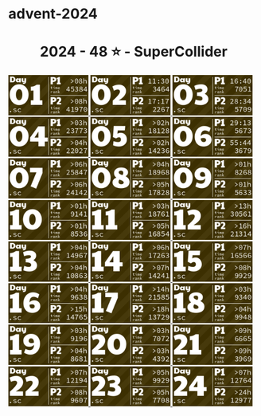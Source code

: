 # advent-2024

<!-- AOC TILES BEGIN -->
<h1 align="center">
  2024 - 48 ⭐ - SuperCollider
</h1>
<a href="2024/day01.sc">
  <img src=".aoc_tiles/tiles/2024/01.png" width="161px">
</a>
<a href="2024/day02.sc">
  <img src=".aoc_tiles/tiles/2024/02.png" width="161px">
</a>
<a href="2024/day03.sc">
  <img src=".aoc_tiles/tiles/2024/03.png" width="161px">
</a>
<a href="2024/day04.sc">
  <img src=".aoc_tiles/tiles/2024/04.png" width="161px">
</a>
<a href="2024/day05.sc">
  <img src=".aoc_tiles/tiles/2024/05.png" width="161px">
</a>
<a href="2024/day06.sc">
  <img src=".aoc_tiles/tiles/2024/06.png" width="161px">
</a>
<a href="2024/day07.sc">
  <img src=".aoc_tiles/tiles/2024/07.png" width="161px">
</a>
<a href="2024/day08.sc">
  <img src=".aoc_tiles/tiles/2024/08.png" width="161px">
</a>
<a href="2024/day09.sc">
  <img src=".aoc_tiles/tiles/2024/09.png" width="161px">
</a>
<a href="2024/day10.sc">
  <img src=".aoc_tiles/tiles/2024/10.png" width="161px">
</a>
<a href="2024/day11.sc">
  <img src=".aoc_tiles/tiles/2024/11.png" width="161px">
</a>
<a href="2024/day12.sc">
  <img src=".aoc_tiles/tiles/2024/12.png" width="161px">
</a>
<a href="2024/day13.sc">
  <img src=".aoc_tiles/tiles/2024/13.png" width="161px">
</a>
<a href="2024/day14.sc">
  <img src=".aoc_tiles/tiles/2024/14.png" width="161px">
</a>
<a href="2024/day15-part1.sc">
  <img src=".aoc_tiles/tiles/2024/15.png" width="161px">
</a>
<a href="2024/day16.sc">
  <img src=".aoc_tiles/tiles/2024/16.png" width="161px">
</a>
<a href="2024/day17.sc">
  <img src=".aoc_tiles/tiles/2024/17.png" width="161px">
</a>
<a href="2024/day18.sc">
  <img src=".aoc_tiles/tiles/2024/18.png" width="161px">
</a>
<a href="2024/day19.sc">
  <img src=".aoc_tiles/tiles/2024/19.png" width="161px">
</a>
<a href="2024/day20.sc">
  <img src=".aoc_tiles/tiles/2024/20.png" width="161px">
</a>
<a href="2024/day21.sc">
  <img src=".aoc_tiles/tiles/2024/21.png" width="161px">
</a>
<a href="2024/day22.sc">
  <img src=".aoc_tiles/tiles/2024/22.png" width="161px">
</a>
<a href="2024/day23.sc">
  <img src=".aoc_tiles/tiles/2024/23.png" width="161px">
</a>
<a href="2024/day24.sc">
  <img src=".aoc_tiles/tiles/2024/24.png" width="161px">
</a>
<!-- AOC TILES END -->